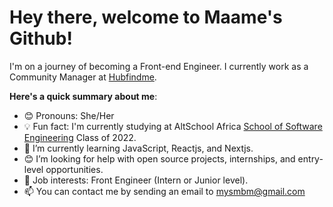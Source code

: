 # Hey there, welcome to Maame's Github!


I'm on a journey of becoming a Front-end Engineer. I currently work as a Community Manager at [Hubfindme](https://hubfind.me).

**Here's a quick summary about me**:

- 😊 Pronouns: She/Her
- 💡 Fun fact: I'm currently studying at AltSchool Africa [School of Software Engineering](https://altschoolafrica.com/schools/engineering) Class of 2022.
- 🌱 I’m currently learning JavaScript, Reactjs, and Nextjs.
- 😊 I’m looking for help with open source projects, internships, and entry-level opportunities.
- 💼 Job interests: Front Engineer (Intern or Junior level).
- 📫 You can contact me by sending an email to mysmbm@gmail.com

